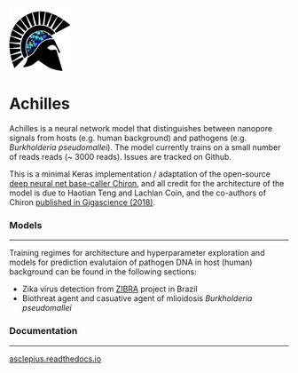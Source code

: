 <p align="left"><img src="logo.png" height="115" width="110"></img></p>

# Achilles

Achilles is a neural network model that distinguishes between nanopore signals from hosts (e.g. human background) and pathogens (e.g. *Burkholderia pseudomallei*). The model currently trains on a small number of reads reads (~ 3000 reads). Issues are tracked on Github.

This is a minimal Keras implementation / adaptation of the open-source [deep neural net base-caller Chiron](https://github.com/haotianteng/Chiron), and all credit for the architecture of the model is due to Haotian Teng and Lachlan Coin, and the co-authors of Chiron [published in Gigascience (2018)](https://academic.oup.com/gigascience/article/7/5/giy037/4966989).

### Models
---

Training regimes for architecture and hyperparameter exploration and models for prediction evalutaion of pathogen DNA  in host (human) background can be found in the following sections:

* Zika virus detection from [ZIBRA](http://www.zibraproject.org/data/) project in Brazil
* Biothreat agent and casuative agent of mlioidosis *Burkholderia pseudomallei* 

### Documentation
---

[asclepius.readthedocs.io](https://asclepius.readthedocs.io)
